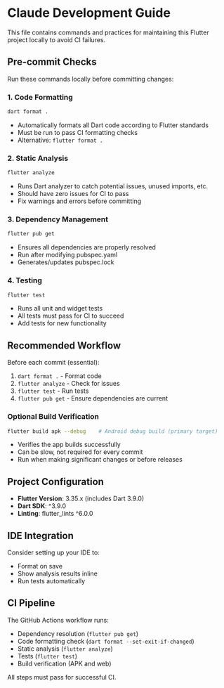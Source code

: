 # Claude Development Guide

This file contains commands and practices for maintaining this Flutter project locally to avoid CI failures.

## Pre-commit Checks

Run these commands locally before committing changes:

### 1. Code Formatting
```bash
dart format .
```
- Automatically formats all Dart code according to Flutter standards
- Must be run to pass CI formatting checks
- Alternative: `flutter format .`

### 2. Static Analysis
```bash
flutter analyze
```
- Runs Dart analyzer to catch potential issues, unused imports, etc.
- Should have zero issues for CI to pass
- Fix warnings and errors before committing

### 3. Dependency Management
```bash
flutter pub get
```
- Ensures all dependencies are properly resolved
- Run after modifying pubspec.yaml
- Generates/updates pubspec.lock

### 4. Testing
```bash
flutter test
```
- Runs all unit and widget tests
- All tests must pass for CI to succeed
- Add tests for new functionality

## Recommended Workflow

Before each commit (essential):
1. `dart format .` - Format code
2. `flutter analyze` - Check for issues
3. `flutter test` - Run tests
4. `flutter pub get` - Ensure dependencies are current

### Optional Build Verification
```bash
flutter build apk --debug    # Android debug build (primary target)
```
- Verifies the app builds successfully
- Can be slow, not required for every commit
- Run when making significant changes or before releases

## Project Configuration

- **Flutter Version**: 3.35.x (includes Dart 3.9.0)
- **Dart SDK**: ^3.9.0
- **Linting**: flutter_lints ^6.0.0

## IDE Integration

Consider setting up your IDE to:
- Format on save
- Show analysis results inline
- Run tests automatically

## CI Pipeline

The GitHub Actions workflow runs:
- Dependency resolution (`flutter pub get`)
- Code formatting check (`dart format --set-exit-if-changed`)
- Static analysis (`flutter analyze`)
- Tests (`flutter test`)
- Build verification (APK and web)

All steps must pass for successful CI.
